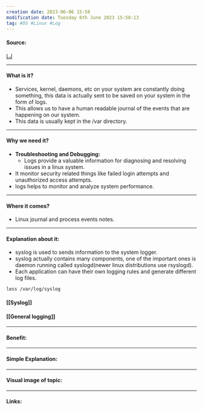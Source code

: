 ```yaml
---
creation date: 2023-06-06 15:58
modification date: Tuesday 6th June 2023 15:58:13
tag: #OS #Linux #Log
---
```


#### Source:
[LJ](https://linuxjourney.com/lesson/system-logging)

-----------------------------------------------------
#### What is it?

* Services, kernel, daemons, etc on your system are constantly doing something, this data is actually sent to be saved on your system in the form of logs.
* This allows us to have a human readable journal of the events that are happening on our system.
* This data is usually kept in the /var directory.

-----------------------------------------------------
#### Why we need it?

* **Troubleshooting and Debugging:** 
	* Logs provide a valuable information for diagnosing and resolving issues in a linux system.
* It monitor security related things like failed login attempts and unauthorized access attempts.
* logs helps to monitor and analyze system performance.

-----------------------------------------------------
#### Where it comes?

* Linux journal and process events notes.
-----------------------------------------------------
#### Explanation about it:

* syslog is used to sends information to the system logger.
* syslog actually contains many components, one of the important ones is daemon running called syslogd(newer linux distributions use rsyslogd).
* Each application can have their own logging rules and generate different log files.

```
less /var/log/syslog
```

#### [[Syslog]]

#### [[General logging]]



-----------------------------------------------------
#### Benefit:


-----------------------------------------------------
#### Simple Explanation:


-----------------------------------------------------
#### Visual image of topic:


-----------------------------------------------------

#### Links: